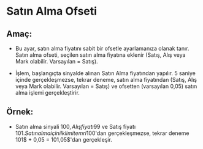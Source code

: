 # **Satın Alma Ofseti**

## Amaç:

- Bu ayar, satın alma fiyatını sabit bir ofsetle ayarlamanıza olanak tanır. Satın alma ofseti, seçilen satın alma fiyatına eklenir (Satış, Alış veya Mark olabilir. Varsayılan = Satış).

- İşlem, başlangıçta sinyalde alınan Satın Alma fiyatından yapılır. 5 saniye içinde gerçekleşmezse, tekrar deneme, satın alma fiyatından (Satış, Alış veya Mark olabilir. Varsayılan = Satış) ve ofsetten (varsayılan 0,05) satın alma işlemi gerçekleştirir.

## Örnek:

- Satın alma sinyali 100$, Alış fiyatı 99$ ve Satış fiyatı 101$. Satın alma için ilk limit emri 100$'dan gerçekleşmezse, tekrar deneme 101$ + 0,05 = 101,05$'dan gerçekleşir.